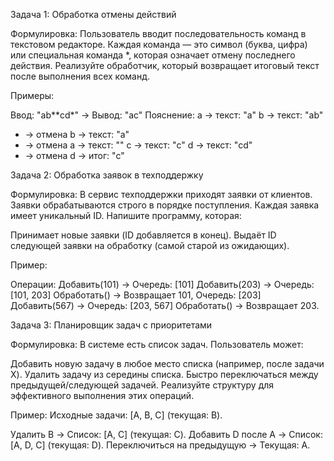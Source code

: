 Задача 1: Обработка отмены действий

Формулировка:
Пользователь вводит последовательность команд в текстовом редакторе. Каждая команда — это символ (буква, цифра) или специальная команда *, которая означает отмену последнего действия. Реализуйте обработчик, который возвращает итоговый текст после выполнения всех команд.


Примеры:

Ввод: "аb**сd*" → Вывод: "aс"
Пояснение:
a → текст: "a"
b → текст: "ab"
* → отмена b → текст: "a"
* → отмена a → текст: ""
с → текст: "c"
d → текст: "cd"
* → отмена d → итог: "c"

Задача 2: Обработка заявок в техподдержку

Формулировка:
В сервис техподдержки приходят заявки от клиентов. Заявки обрабатываются строго в порядке поступления. Каждая заявка имеет уникальный ID. Напишите программу, которая:

Принимает новые заявки (ID добавляется в конец).
Выдаёт ID следующей заявки на обработку (самой старой из ожидающих).

Пример:

Операции:
Добавить(101) → Очередь: [101]
Добавить(203) → Очередь: [101, 203]
Обработать() → Возвращает 101, Очередь: [203]
Добавить(567) → Очередь: [203, 567]
Обработать() → Возвращает 203.


Задача 3: Планировщик задач с приоритетами

Формулировка:
В системе есть список задач. Пользователь может:

Добавить новую задачу в любое место списка (например, после задачи X).
Удалить задачу из середины списка.
Быстро переключаться между предыдущей/следующей задачей.
Реализуйте структуру для эффективного выполнения этих операций.

Пример:
Исходные задачи: [A, B, C] (текущая: B).

Удалить B → Список: [A, C] (текущая: C).
Добавить D после A → Список: [A, D, C] (текущая: D).
Переключиться на предыдущую → Текущая: A.
